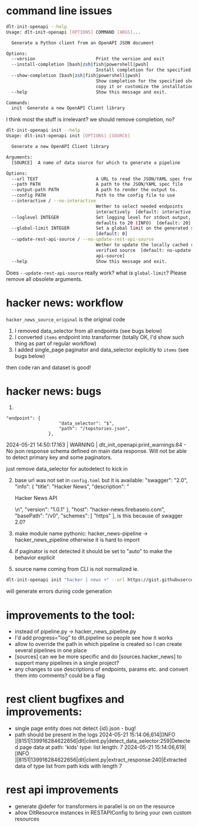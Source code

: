 # command line issues

```sh
dlt-init-openapi --help
Usage: dlt-init-openapi [OPTIONS] COMMAND [ARGS]...

  Generate a Python client from an OpenAPI JSON document

Options:
  --version                       Print the version and exit
  --install-completion [bash|zsh|fish|powershell|pwsh]
                                  Install completion for the specified shell.
  --show-completion [bash|zsh|fish|powershell|pwsh]
                                  Show completion for the specified shell, to
                                  copy it or customize the installation.
  --help                          Show this message and exit.

Commands:
  init  Generate a new OpenAPI Client library
```
I think most the stuff is irrelevant? we should remove completion, no?


```sh
dlt-init-openapi init --help
Usage: dlt-init-openapi init [OPTIONS] [SOURCE]

  Generate a new OpenAPI Client library

Arguments:
  [SOURCE]  A name of data source for which to generate a pipeline

Options:
  --url TEXT                      A URL to read the JSON/YAML spec from
  --path PATH                     A path to the JSON/YAML spec file
  --output-path PATH              A path to render the output to.
  --config PATH                   Path to the config file to use
  --interactive / --no-interactive
                                  Wether to select needed endpoints
                                  interactively  [default: interactive]
  --loglevel INTEGER              Set logging level for stdout output,
                                  defaults to 20 (INFO)  [default: 20]
  --global-limit INTEGER          Set a global limit on the generated source
                                  [default: 0]
  --update-rest-api-source / --no-update-rest-api-source
                                  Wether to update the locally cached rest_api
                                  verified source  [default: no-update-rest-
                                  api-source]
  --help                          Show this message and exit.
```
Does `--update-rest-api-source` really work? what is `global-limit`? Please remove all obsolete arguments.

# hacker news: workflow

`hacker_news_source_original` is the original code

1. I removed data_selector from all endpoints (see bugs below)
2. I converted `items` endpoint into transformer (totally OK, I'd show such thing as part of regular workflow)
3. I added single_page paginator and data_selector explicitly to `items` (see bugs below)

then code ran and dataset is good!

# hacker news: bugs

1. 
```
"endpoint": {
                    "data_selector": "$",
                    "path": "/topstories.json",
                },
```
2024-05-21 14:50:17.163 | WARNING  | dlt_init_openapi:print_warnings:84 - No json response schema defined on main data response. Will not be able to detect primary key and some paginators.

just remove data_selector for autodetect to kick in

2. base url was not set in `config.toml` but it is available:
"swagger": "2.0",
    "info": {
        "title": "Hacker News",
        "description": "<p>Hacker News API</p>\n",
        "version": "1.0.1"
    },
    "host": "hacker-news.firebaseio.com",
    "basePath": "/v0",
    "schemes": [
        "https"
    ],
is this because of swagger 2.0?

3. make module name pythonic:
hacker_news-pipeline -> hacker_news_pipeline
otherwise it is hard to import

4. if paginator is not detected it should be set to "auto" to make the behavior explicit

5. source name coming from CLI is not normalized ie.
```sh
dlt-init-openapi init "hacker | news +" --url https://gist.githubusercontent.com/wing328/44a6cb6c899feda4c2bd44747e9dcbc8/raw/737d3cf34daeef32280c66c5790c7de1a7b26905/hacker_news_api_swagger.json
```
will generate errors during code generation


# improvements to the tool:
- instead of pipeline.py -> hacker_news_pipeline.py
- I'd add progress="log" to dlt.pipeline so people see how it works	
- allow to override the path in which pipeline is created so I can create several pipelines in one place
- [sources] can we be more specific and do [sources.hacker_news] to support many pipelines in a single project?
- any changes to use descriptions of endpoints, params etc. and convert them into comments? could be a flag


# rest client bugfixes and improvements:
- single page entity does not detect {id}.json - bug!
- path should be present in the logs
2024-05-21 15:14:06,614|[INFO                 ]|8151|139916284622656|dlt|client.py|detect_data_selector:259|Detected page data at path: 'kids' type: list length: 7
2024-05-21 15:14:06,619|[INFO                 ]|8151|139916284622656|dlt|client.py|extract_response:240|Extracted data of type list from path kids with length 7

# rest api improvements
- generate @defer for transformers in parallel is on on the resource
- allow DltResource instances in RESTAPIConfig to bring your own custom resources
